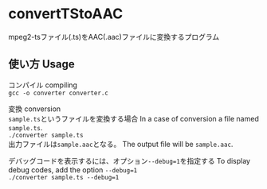 # convertTStoAAC  
mpeg2-tsファイル(.ts)をAAC(.aac)ファイルに変換するプログラム  

## 使い方 Usage  
コンパイル compiling  
`gcc -o converter converter.c`  

変換 conversion  
`sample.ts`というファイルを変換する場合 In a case of conversion a file named `sample.ts`.  
`./converter sample.ts`  
出力ファイルは`sample.aac`となる。 The output file will be `sample.aac`.  

デバッグコードを表示するには、オプション`--debug=1`を指定する To display debug codes, add the option `--debug=1`  
`./converter sample.ts --debug=1`  
